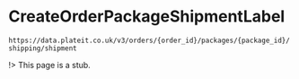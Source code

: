 # CreateOrderPackageShipmentLabel

`https://data.plateit.co.uk/v3/orders/{order_id}/packages/{package_id}/shipping/shipment`

!> This page is a stub.